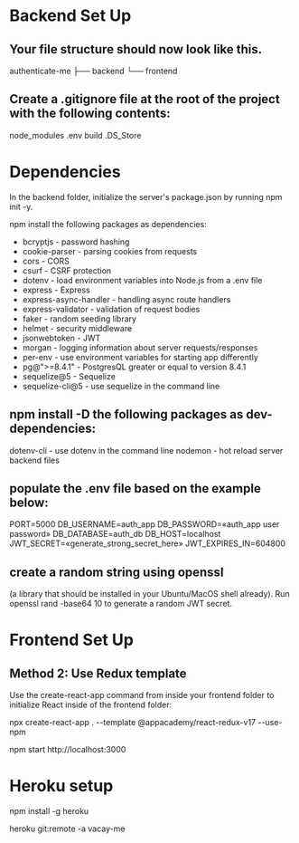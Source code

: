 # Backend Set Up

## Your file structure should now look like this.

authenticate-me
├── backend
└── frontend

## Create a .gitignore file at the root of the project with the following contents:

node_modules
.env
build
.DS_Store

# Dependencies

In the backend folder, initialize the server's package.json by running npm init -y.

npm install the following packages as dependencies:

- bcryptjs - password hashing
- cookie-parser - parsing cookies from requests
- cors - CORS
- csurf - CSRF protection
- dotenv - load environment variables into Node.js from a .env file
- express - Express
- express-async-handler - handling async route handlers
- express-validator - validation of request bodies
- faker - random seeding library
- helmet - security middleware
- jsonwebtoken - JWT
- morgan - logging information about server requests/responses
- per-env - use environment variables for starting app differently
- pg@">=8.4.1" - PostgresQL greater or equal to version 8.4.1
- sequelize@5 - Sequelize
- sequelize-cli@5 - use sequelize in the command line

## npm install -D the following packages as dev-dependencies:

dotenv-cli - use dotenv in the command line
nodemon - hot reload server backend files

## populate the .env file based on the example below:

PORT=5000
DB_USERNAME=auth_app
DB_PASSWORD=«auth_app user password»
DB_DATABASE=auth_db
DB_HOST=localhost
JWT_SECRET=«generate_strong_secret_here»
JWT_EXPIRES_IN=604800

## create a random string using openssl

(a library that should be installed in your Ubuntu/MacOS shell already).
Run openssl rand -base64 10 to generate a random JWT secret.

# Frontend Set Up

## Method 2: Use Redux template

Use the create-react-app command from inside your frontend folder to initialize React inside of the frontend folder:

npx create-react-app . --template @appacademy/react-redux-v17 --use-npm

npm start http://localhost:3000

# Heroku setup

npm install -g heroku

heroku git:remote -a vacay-me
